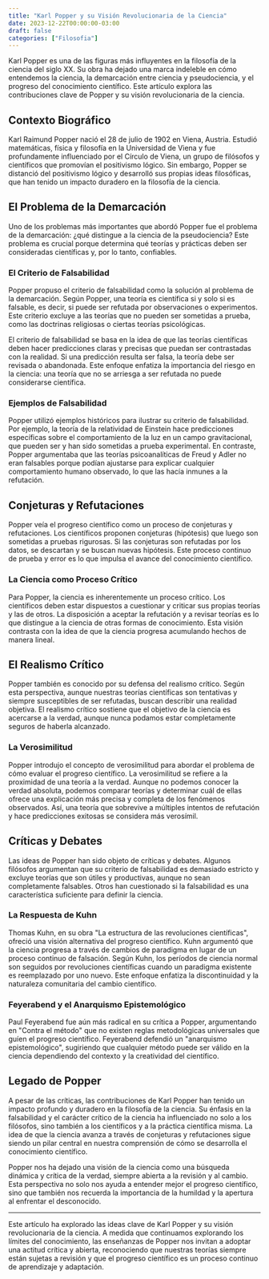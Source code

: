 ```yaml
---
title: "Karl Popper y su Visión Revolucionaria de la Ciencia"
date: 2023-12-22T00:00:00-03:00
draft: false
categories: ["Filosofia"]
---
```


Karl Popper es una de las figuras más influyentes en la filosofía de la ciencia del siglo XX. Su obra ha dejado una marca indeleble en cómo entendemos la ciencia, la demarcación entre ciencia y pseudociencia, y el progreso del conocimiento científico. Este artículo explora las contribuciones clave de Popper y su visión revolucionaria de la ciencia.

## Contexto Biográfico

Karl Raimund Popper nació el 28 de julio de 1902 en Viena, Austria. Estudió matemáticas, física y filosofía en la Universidad de Viena y fue profundamente influenciado por el Círculo de Viena, un grupo de filósofos y científicos que promovían el positivismo lógico. Sin embargo, Popper se distanció del positivismo lógico y desarrolló sus propias ideas filosóficas, que han tenido un impacto duradero en la filosofía de la ciencia.

## El Problema de la Demarcación

Uno de los problemas más importantes que abordó Popper fue el problema de la demarcación: ¿qué distingue a la ciencia de la pseudociencia? Este problema es crucial porque determina qué teorías y prácticas deben ser consideradas científicas y, por lo tanto, confiables.

### El Criterio de Falsabilidad

Popper propuso el criterio de falsabilidad como la solución al problema de la demarcación. Según Popper, una teoría es científica si y solo si es falsable, es decir, si puede ser refutada por observaciones o experimentos. Este criterio excluye a las teorías que no pueden ser sometidas a prueba, como las doctrinas religiosas o ciertas teorías psicológicas.

El criterio de falsabilidad se basa en la idea de que las teorías científicas deben hacer predicciones claras y precisas que puedan ser contrastadas con la realidad. Si una predicción resulta ser falsa, la teoría debe ser revisada o abandonada. Este enfoque enfatiza la importancia del riesgo en la ciencia: una teoría que no se arriesga a ser refutada no puede considerarse científica.

### Ejemplos de Falsabilidad

Popper utilizó ejemplos históricos para ilustrar su criterio de falsabilidad. Por ejemplo, la teoría de la relatividad de Einstein hace predicciones específicas sobre el comportamiento de la luz en un campo gravitacional, que pueden ser y han sido sometidas a prueba experimental. En contraste, Popper argumentaba que las teorías psicoanalíticas de Freud y Adler no eran falsables porque podían ajustarse para explicar cualquier comportamiento humano observado, lo que las hacía inmunes a la refutación.

## Conjeturas y Refutaciones

Popper veía el progreso científico como un proceso de conjeturas y refutaciones. Los científicos proponen conjeturas (hipótesis) que luego son sometidas a pruebas rigurosas. Si las conjeturas son refutadas por los datos, se descartan y se buscan nuevas hipótesis. Este proceso continuo de prueba y error es lo que impulsa el avance del conocimiento científico.

### La Ciencia como Proceso Crítico

Para Popper, la ciencia es inherentemente un proceso crítico. Los científicos deben estar dispuestos a cuestionar y criticar sus propias teorías y las de otros. La disposición a aceptar la refutación y a revisar teorías es lo que distingue a la ciencia de otras formas de conocimiento. Esta visión contrasta con la idea de que la ciencia progresa acumulando hechos de manera lineal.

## El Realismo Crítico

Popper también es conocido por su defensa del realismo crítico. Según esta perspectiva, aunque nuestras teorías científicas son tentativas y siempre susceptibles de ser refutadas, buscan describir una realidad objetiva. El realismo crítico sostiene que el objetivo de la ciencia es acercarse a la verdad, aunque nunca podamos estar completamente seguros de haberla alcanzado.

### La Verosimilitud

Popper introdujo el concepto de verosimilitud para abordar el problema de cómo evaluar el progreso científico. La verosimilitud se refiere a la proximidad de una teoría a la verdad. Aunque no podemos conocer la verdad absoluta, podemos comparar teorías y determinar cuál de ellas ofrece una explicación más precisa y completa de los fenómenos observados. Así, una teoría que sobrevive a múltiples intentos de refutación y hace predicciones exitosas se considera más verosímil.

## Críticas y Debates

Las ideas de Popper han sido objeto de críticas y debates. Algunos filósofos argumentan que su criterio de falsabilidad es demasiado estricto y excluye teorías que son útiles y productivas, aunque no sean completamente falsables. Otros han cuestionado si la falsabilidad es una característica suficiente para definir la ciencia.

### La Respuesta de Kuhn

Thomas Kuhn, en su obra "La estructura de las revoluciones científicas", ofreció una visión alternativa del progreso científico. Kuhn argumentó que la ciencia progresa a través de cambios de paradigma en lugar de un proceso continuo de falsación. Según Kuhn, los períodos de ciencia normal son seguidos por revoluciones científicas cuando un paradigma existente es reemplazado por uno nuevo. Este enfoque enfatiza la discontinuidad y la naturaleza comunitaria del cambio científico.

### Feyerabend y el Anarquismo Epistemológico

Paul Feyerabend fue aún más radical en su crítica a Popper, argumentando en "Contra el método" que no existen reglas metodológicas universales que guíen el progreso científico. Feyerabend defendió un "anarquismo epistemológico", sugiriendo que cualquier método puede ser válido en la ciencia dependiendo del contexto y la creatividad del científico.

## Legado de Popper

A pesar de las críticas, las contribuciones de Karl Popper han tenido un impacto profundo y duradero en la filosofía de la ciencia. Su énfasis en la falsabilidad y el carácter crítico de la ciencia ha influenciado no solo a los filósofos, sino también a los científicos y a la práctica científica misma. La idea de que la ciencia avanza a través de conjeturas y refutaciones sigue siendo un pilar central en nuestra comprensión de cómo se desarrolla el conocimiento científico.

Popper nos ha dejado una visión de la ciencia como una búsqueda dinámica y crítica de la verdad, siempre abierta a la revisión y al cambio. Esta perspectiva no solo nos ayuda a entender mejor el progreso científico, sino que también nos recuerda la importancia de la humildad y la apertura al enfrentar el desconocido.

---

Este artículo ha explorado las ideas clave de Karl Popper y su visión revolucionaria de la ciencia. A medida que continuamos explorando los límites del conocimiento, las enseñanzas de Popper nos invitan a adoptar una actitud crítica y abierta, reconociendo que nuestras teorías siempre están sujetas a revisión y que el progreso científico es un proceso continuo de aprendizaje y adaptación.
